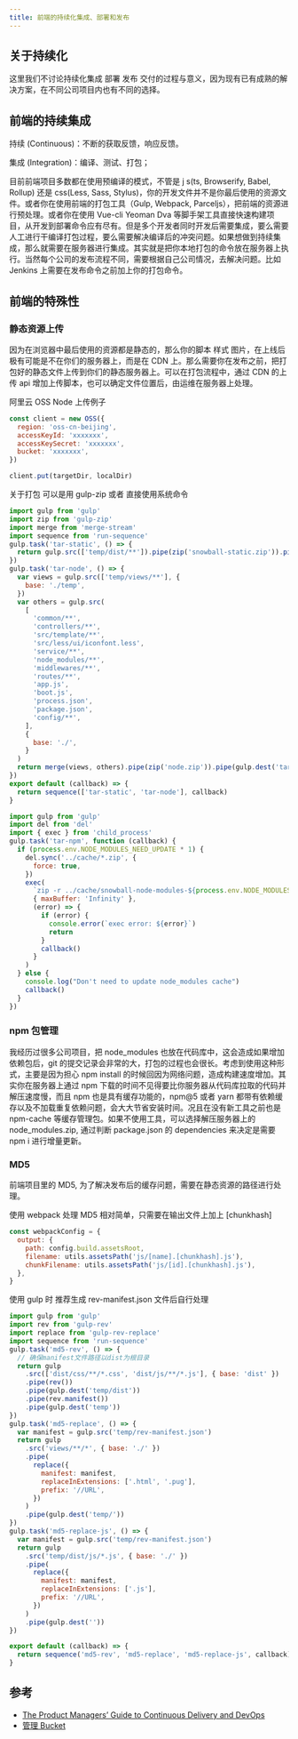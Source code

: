 ```yaml
---
title: 前端的持续化集成、部署和发布
---
```


## 关于持续化

这里我们不讨论持续化集成 部署 发布 交付的过程与意义，因为现有已有成熟的解决方案，在不同公司项目内也有不同的选择。

## 前端的持续集成

持续 (Continuous)：不断的获取反馈，响应反馈。

集成 (Integration)：编译、测试、打包；

目前前端项目多数都在使用预编译的模式，不管是 j s(ts, Browserify, Babel, Rollup) 还是 css(Less, Sass, Stylus)，你的开发文件并不是你最后使用的资源文件。或者你在使用前端的打包工具（Gulp, Webpack, Parceljs），把前端的资源进行预处理。或者你在使用 Vue-cli Yeoman Dva 等脚手架工具直接快速构建项目，从开发到部署命令应有尽有。但是多个开发者同时开发后需要集成，要么需要人工进行干编译打包过程，要么需要解决编译后的冲突问题。如果想做到持续集成，那么就需要在服务器进行集成。其实就是把你本地打包的命令放在服务器上执行。当然每个公司的发布流程不同，需要根据自己公司情况，去解决问题。比如 Jenkins 上需要在发布命令之前加上你的打包命令。

## 前端的特殊性

### 静态资源上传

因为在浏览器中最后使用的资源都是静态的，那么你的脚本 样式 图片，在上线后极有可能是不在你们的服务器上，而是在 CDN 上。那么需要你在发布之前，把打包好的静态文件上传到你们的静态服务器上。可以在打包流程中，通过 CDN 的上传 api 增加上传脚本，也可以确定文件位置后，由运维在服务器上处理。

阿里云 OSS Node 上传例子

```js
const client = new OSS({
  region: 'oss-cn-beijing',
  accessKeyId: 'xxxxxxx',
  accessKeySecret: 'xxxxxxx',
  bucket: 'xxxxxxx',
})

client.put(targetDir, localDir)
```

关于打包 可以是用 gulp-zip 或者 直接使用系统命令

```js
import gulp from 'gulp'
import zip from 'gulp-zip'
import merge from 'merge-stream'
import sequence from 'run-sequence'
gulp.task('tar-static', () => {
  return gulp.src(['temp/dist/**']).pipe(zip('snowball-static.zip')).pipe(gulp.dest('target'))
})
gulp.task('tar-node', () => {
  var views = gulp.src(['temp/views/**'], {
    base: './temp',
  })
  var others = gulp.src(
    [
      'common/**',
      'controllers/**',
      'src/template/**',
      'src/less/ui/iconfont.less',
      'service/**',
      'node_modules/**',
      'middlewares/**',
      'routes/**',
      'app.js',
      'boot.js',
      'process.json',
      'package.json',
      'config/**',
    ],
    {
      base: './',
    }
  )
  return merge(views, others).pipe(zip('node.zip')).pipe(gulp.dest('target'))
})
export default (callback) => {
  return sequence(['tar-static', 'tar-node'], callback)
}
```

```js
import gulp from 'gulp'
import del from 'del'
import { exec } from 'child_process'
gulp.task('tar-npm', function (callback) {
  if (process.env.NODE_MODULES_NEED_UPDATE * 1) {
    del.sync('../cache/*.zip', {
      force: true,
    })
    exec(
      `zip -r ../cache/snowball-node-modules-${process.env.NODE_MODULES_CURRENR_MD5}.zip ./node_modules`,
      { maxBuffer: 'Infinity' },
      (error) => {
        if (error) {
          console.error(`exec error: ${error}`)
          return
        }
        callback()
      }
    )
  } else {
    console.log("Don't need to update node_modules cache")
    callback()
  }
})
```

### npm 包管理

我经历过很多公司项目，把 node_modules 也放在代码库中，这会造成如果增加依赖包后，git 的提交记录会非常的大，打包的过程也会很长。考虑到使用这种形式，主要是因为担心 npm install 的时候回因为网络问题，造成构建速度增加。其实你在服务器上通过 npm 下载的时间不见得要比你服务器从代码库拉取的代码并解压速度慢，而且 npm 也是具有缓存功能的，npm@5 或者 yarn 都带有依赖缓存以及不加载重复依赖问题，会大大节省安装时间。况且在没有新工具之前也是 npm-cache 等缓存管理包。如果不使用工具，可以选择解压服务器上的 node_modules.zip, 通过判断 package.json 的 dependencies 来决定是需要 npm i 进行增量更新。

### MD5

前端项目里的 MD5, 为了解决发布后的缓存问题，需要在静态资源的路径进行处理。

使用 webpack 处理 MD5 相对简单，只需要在输出文件上加上 [chunkhash]

```js
const webpackConfig = {
  output: {
    path: config.build.assetsRoot,
    filename: utils.assetsPath('js/[name].[chunkhash].js'),
    chunkFilename: utils.assetsPath('js/[id].[chunkhash].js'),
  },
}
```

使用 gulp 时 推荐生成 rev-manifest.json 文件后自行处理

```js
import gulp from 'gulp'
import rev from 'gulp-rev'
import replace from 'gulp-rev-replace'
import sequence from 'run-sequence'
gulp.task('md5-rev', () => {
  // 确保manifest文件路径以dist为根目录
  return gulp
    .src(['dist/css/**/*.css', 'dist/js/**/*.js'], { base: 'dist' })
    .pipe(rev())
    .pipe(gulp.dest('temp/dist'))
    .pipe(rev.manifest())
    .pipe(gulp.dest('temp'))
})
gulp.task('md5-replace', () => {
  var manifest = gulp.src('temp/rev-manifest.json')
  return gulp
    .src('views/**/*', { base: './' })
    .pipe(
      replace({
        manifest: manifest,
        replaceInExtensions: ['.html', '.pug'],
        prefix: '//URL',
      })
    )
    .pipe(gulp.dest('temp/'))
})
gulp.task('md5-replace-js', () => {
  var manifest = gulp.src('temp/rev-manifest.json')
  return gulp
    .src('temp/dist/js/*.js', { base: './' })
    .pipe(
      replace({
        manifest: manifest,
        replaceInExtensions: ['.js'],
        prefix: '//URL',
      })
    )
    .pipe(gulp.dest(''))
})

export default (callback) => {
  return sequence('md5-rev', 'md5-replace', 'md5-replace-js', callback)
}
```

## 参考

- [The Product Managers’ Guide to Continuous Delivery and DevOps](https://www.mindtheproduct.com/2016/02/what-the-hell-are-ci-cd-and-devops-a-cheatsheet-for-the-rest-of-us/)
- [管理 Bucket](https://help.aliyun.com/document_detail/32071.html?spm=5176.11065259.1996646101.searchclickresult.33c4506186BWui)
